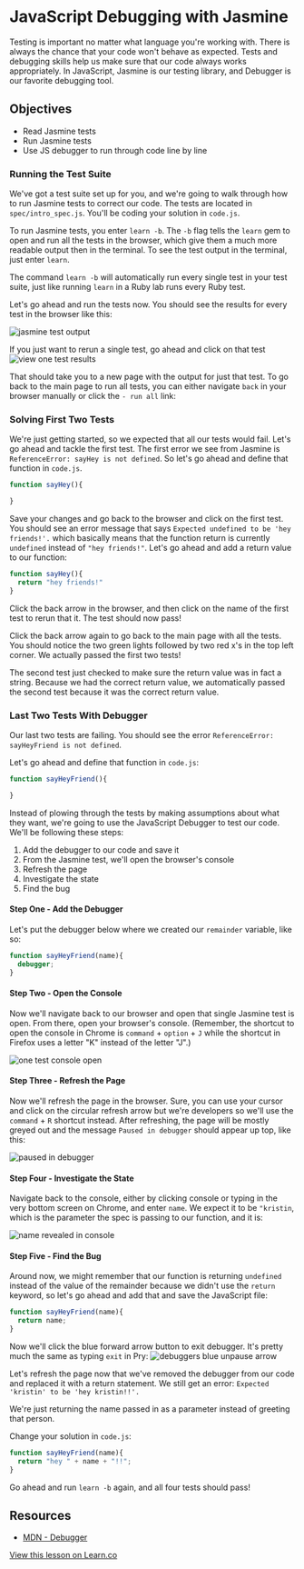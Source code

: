 # JavaScript Debugging with Jasmine

Testing is important no matter what language you're working with. There is always the chance that your code won't behave as expected. Tests and debugging skills help us make sure that our code always works appropriately. In JavaScript, Jasmine is our testing library, and Debugger is our favorite debugging tool.

## Objectives

+ Read Jasmine tests
+ Run Jasmine tests
+ Use JS debugger to run through code line by line


### Running the Test Suite
We've got a test suite set up for you, and we're going to walk through how to run Jasmine tests to correct our code. The tests are located in `spec/intro_spec.js`. You'll be coding your solution in `code.js`.

To run Jasmine tests, you enter `learn -b`. The `-b` flag tells the `learn` gem to open and run all the tests in the browser, which give them a much more readable output then in the terminal. To see the test output in the terminal, just enter `learn`.

The command `learn -b` will automatically run every single test in your test suite, just like running `learn` in a Ruby lab runs every Ruby test.

Let's go ahead and run the tests now. You should see the results for every test in the browser like this:

![jasmine test output](https://s3.amazonaws.com/learn-verified/jasmine-tests.png)

If you just want to rerun a single test, go ahead and click on that test
![view one test results](https://s3.amazonaws.com/learn-verified/jasmine-one-test.png)

That should take you to a new page with the output for just that test. To go back to the main page to run all tests, you can either navigate `back` in your browser manually or click the `- run all` link:

### Solving First Two Tests


We're just getting started, so we expected that all our tests would fail. Let's go ahead and tackle the first test. The first error we see from Jasmine is `ReferenceError: sayHey is not defined`. So let's go ahead and define that function in `code.js`.

```js
function sayHey(){

}
```
Save your changes and go back to the browser and click on the first test. You should see an error message that says `Expected undefined to be 'hey friends!'.` which basically means that the function return is currently `undefined` instead of `"hey friends!"`. Let's go ahead and add a return value to our function:

```js
function sayHey(){
  return "hey friends!"
}
```

Click the back arrow in the browser, and then click on the name of the first test to rerun that it. The test should now pass!

Click the back arrow again to go back to the main page with all the tests. You should notice the two green lights followed by two red x's in the top left corner. We actually passed the first two tests!

The second test just checked to make sure the return value was in fact a string. Because we had the correct return value, we automatically passed the second test because it was the correct return value.

### Last Two Tests With Debugger

Our last two tests are failing. You should see the error `ReferenceError: sayHeyFriend is not defined`.

Let's go ahead and define that function in `code.js`:

```js
function sayHeyFriend(){

}
```

Instead of plowing through the tests by making assumptions about what they want, we're going to use the JavaScript Debugger to test our code. We'll be following these steps:


1. Add the debugger to our code and save it
2. From the Jasmine test, we'll open the browser's console
3. Refresh the page
4. Investigate the state
5. Find the bug

#### Step One - Add the Debugger

Let's put the debugger below where we created our `remainder` variable, like so:

```javascript
function sayHeyFriend(name){
  debugger;
}
```

#### Step Two - Open the Console

Now we'll navigate back to our browser and open that single Jasmine test is open. From there, open your browser's console. (Remember, the shortcut to open the console in Chrome is `command` + `option` + `J` while the shortcut in Firefox uses a letter "K" instead of the letter "J".)

![one test console open](https://s3.amazonaws.com/learn-verified/debugger.png)

#### Step Three - Refresh the Page

Now we'll refresh the page in the browser. Sure, you can use your cursor and click on the circular refresh arrow but we're developers so we'll use the `command` + `R` shortcut instead. After refreshing, the page will be mostly greyed out and the message `Paused in debugger` should appear up top, like this:

![paused in debugger](https://s3.amazonaws.com/learn-verified/debugged-paused.png)

#### Step Four - Investigate the State

Navigate back to the console, either by clicking console or typing in the very bottom screen on Chrome, and enter `name`. We expect it to be `"kristin`, which is the parameter the spec is passing to our function, and it is:

![name revealed in console](https://s3.amazonaws.com/learn-verified/name-variable-debugger.png)

#### Step Five - Find the Bug

Around now, we might remember that our function is returning `undefined` instead of the value of the remainder because we didn't use the `return` keyword, so let's go ahead and add that and save the JavaScript file:

```javascript
function sayHeyFriend(name){
  return name;
}
```

Now we'll click the blue forward arrow button to exit debugger. It's pretty much the same as typing `exit` in Pry: ![debuggers blue unpause arrow](http://web-dev-readme-photos.s3.amazonaws.com/js/jasmine-and-debugging/blue-arrow.png)

Let's refresh the page now that we've removed the debugger from our code and replaced it with a return statement. We still get an error: `Expected 'kristin' to be 'hey kristin!!'.`

We're just returning the name passed in as a parameter instead of greeting that person.

Change your solution in `code.js`:

```js
function sayHeyFriend(name){
  return "hey " + name + "!!";
}
```

Go ahead and run `learn -b` again, and all four tests should pass!


## Resources

* [MDN - Debugger](https://developer.mozilla.org/en-US/docs/Web/JavaScript/Reference/Statements/debugger)

<a href='https://learn.co/lessons/intro-to-debugging.js' data-visibility='hidden'>View this lesson on Learn.co</a>
